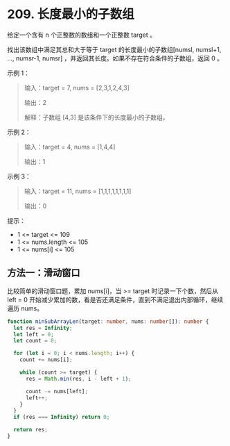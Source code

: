 # 209. 长度最小的子数组

给定一个含有 n 个正整数的数组和一个正整数 target 。

找出该数组中满足其总和大于等于 target 的长度最小的子数组[numsl, numsl+1, ..., numsr-1, numsr] ，并返回其长度。如果不存在符合条件的子数组，返回 0 。

示例 1：

> 输入：target = 7, nums = [2,3,1,2,4,3]
>
> 输出：2
>
> 解释：子数组 [4,3] 是该条件下的长度最小的子数组。

示例 2：

> 输入：target = 4, nums = [1,4,4]
>
> 输出：1

示例 3：

> 输入：target = 11, nums = [1,1,1,1,1,1,1,1]
>
> 输出：0

提示：

- 1 <= target <= 109
- 1 <= nums.length <= 105
- 1 <= nums[i] <= 105

## 方法一：滑动窗口

比较简单的滑动窗口题，累加 nums[i]，当 >= target 时记录一下个数，然后从 left = 0 开始减少累加的数，看是否还满足条件，直到不满足退出内部循环，继续遍历 nums。

```ts
function minSubArrayLen(target: number, nums: number[]): number {
  let res = Infinity;
  let left = 0;
  let count = 0;

  for (let i = 0; i < nums.length; i++) {
    count += nums[i];

    while (count >= target) {
      res = Math.min(res, i - left + 1);

      count -= nums[left];
      left++;
    }
  }
  if (res === Infinity) return 0;

  return res;
}
```
